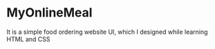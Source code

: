 # MyOnlineMeal
It is a simple food ordering website UI, which I designed while learning HTML and CSS
